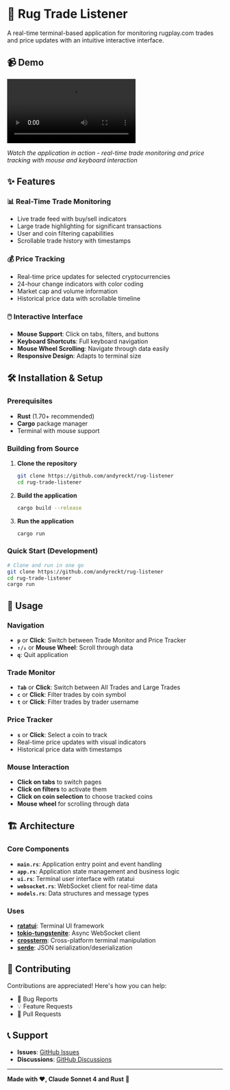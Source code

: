 # 🚀 Rug Trade Listener

A real-time terminal-based application for monitoring rugplay.com trades and price updates with an intuitive interactive interface.

## 📹 Demo

![Demo Video](video/rug-listener.mp4)

_Watch the application in action - real-time trade monitoring and price tracking with mouse and keyboard interaction_

## ✨ Features

### 📊 **Real-Time Trade Monitoring**

-   Live trade feed with buy/sell indicators
-   Large trade highlighting for significant transactions
-   User and coin filtering capabilities
-   Scrollable trade history with timestamps

### 💰 **Price Tracking**

-   Real-time price updates for selected cryptocurrencies
-   24-hour change indicators with color coding
-   Market cap and volume information
-   Historical price data with scrollable timeline

### 🖱️ **Interactive Interface**

-   **Mouse Support**: Click on tabs, filters, and buttons
-   **Keyboard Shortcuts**: Full keyboard navigation
-   **Mouse Wheel Scrolling**: Navigate through data easily
-   **Responsive Design**: Adapts to terminal size

## 🛠️ Installation & Setup

### Prerequisites

-   **Rust** (1.70+ recommended)
-   **Cargo** package manager
-   Terminal with mouse support

### Building from Source

1. **Clone the repository**

    ```bash
    git clone https://github.com/andyreckt/rug-listener
    cd rug-trade-listener
    ```

2. **Build the application**

    ```bash
    cargo build --release
    ```

3. **Run the application**

    ```bash
    cargo run
    ```

### Quick Start (Development)

```bash
# Clone and run in one go
git clone https://github.com/andyreckt/rug-listener
cd rug-trade-listener
cargo run
```

## 🎯 Usage

### Navigation

-   **`p`** or **Click**: Switch between Trade Monitor and Price Tracker
-   **`↑/↓`** or **Mouse Wheel**: Scroll through data
-   **`q`**: Quit application

### Trade Monitor

-   **`Tab`** or **Click**: Switch between All Trades and Large Trades
-   **`c`** or **Click**: Filter trades by coin symbol
-   **`t`** or **Click**: Filter trades by trader username

### Price Tracker

-   **`s`** or **Click**: Select a coin to track
-   Real-time price updates with visual indicators
-   Historical price data with timestamps

### Mouse Interaction

-   **Click on tabs** to switch pages
-   **Click on filters** to activate them
-   **Click on coin selection** to choose tracked coins
-   **Mouse wheel** for scrolling through data

## 🏗️ Architecture

### Core Components

-   **`main.rs`**: Application entry point and event handling
-   **`app.rs`**: Application state management and business logic
-   **`ui.rs`**: Terminal user interface with ratatui
-   **`websocket.rs`**: WebSocket client for real-time data
-   **`models.rs`**: Data structures and message types

### Uses

-   **[ratatui](https://github.com/ratatui-org/ratatui)**: Terminal UI framework
-   **[tokio-tungstenite](https://github.com/snapview/tokio-tungstenite)**: Async WebSocket client
-   **[crossterm](https://github.com/crossterm-rs/crossterm)**: Cross-platform terminal manipulation
-   **[serde](https://github.com/serde-rs/serde)**: JSON serialization/deserialization

## 🤝 Contributing

Contributions are appreciated! Here's how you can help:

-   🐛 Bug Reports
-   💡 Feature Requests
-   🔧 Pull Requests

## 📞 Support

-   **Issues**: [GitHub Issues](https://github.com/yourusername/rug-trade-listener/issues)
-   **Discussions**: [GitHub Discussions](https://github.com/yourusername/rug-trade-listener/discussions)

---

**Made with ❤️, Claude Sonnet 4 and Rust** 🦀
